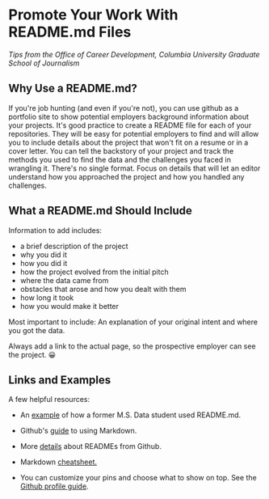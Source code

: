 # Promote Your Work With README.md Files
*Tips from the Office of Career Development, Columbia University Graduate School of Journalism*


## Why Use a README.md?

If you're job hunting (and even if you're not), you can use github as a portfolio site to show potential employers background information about your projects. It's good practice to create a README file for each of your repositories. They will be easy for potential employers to find and will allow you to include details about the project that won't fit on a resume or in a cover letter. You can tell the backstory of your project and track the methods you used to find the data and the challenges you faced in wrangling it. There's no single format. Focus on details that will let an editor understand how you approached the project and how you handled any challenges. 

## What a README.md Should Include

Information to add includes: 
  - a brief description of the project 
  - why you did it 
  - how you did it
  - how the project evolved from the initial pitch
  - where the data came from
  - obstacles that arose and how you dealt with them
  - how long it took
  - how you would make it better 

      
Most important to include: An explanation of your original intent and where you got the data. 

Always add a link to the actual page, so the prospective employer can see the project. :grinning:

## Links and Examples

A few helpful resources:

* An [example](https://github.com/adrianblanco/stats/tree/master/classification-tree-model) of how a former M.S. Data student used README.md.

* Github's [guide](https://guides.github.com/features/mastering-markdown/) to using Markdown.

* More [details](https://help.github.com/en/articles/about-readmes) about READMEs from Github.

* Markdown [cheatsheet.](https://github.com/adam-p/markdown-here/wiki/Markdown-Cheatsheet#links)

* You can customize your pins and choose what to show on top. See the [Github profile guide](https://help.github.com/en/categories/setting-up-and-managing-your-github-profile).
 

